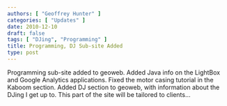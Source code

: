 ```yaml
---
authors: [ "Geoffrey Hunter" ]
categories: [ "Updates" ]
date: 2010-12-10
draft: false
tags: [ "DJing", "Programming" ]
title: Programming, DJ Sub-site Added
type: post
---
```


Programming sub-site added to geoweb. Added Java info on the LightBox and Google Analytics applications. Fixed the motor casing tutorial in the Kaboom section. Added DJ section to geoweb, with information about the DJing I get up to. This part of the site will be tailored to clients...
